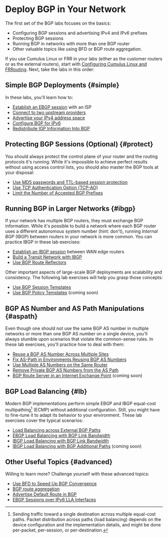 # Deploy BGP in Your Network

The first set of the BGP labs focuses on the basics:

* Configuring BGP sessions and advertising IPv4 and IPv6 prefixes
* Protecting BGP sessions
* Running BGP in networks with more than one BGP router
* Other valuable topics like using BFD or BGP route aggregation.

If you use Cumulus Linux or FRR in your labs (either as the customer routers or as the external routers), start with [Configuring Cumulus Linux and FRRouting](0-frrouting.md). Next, take the labs in this order:

## Simple BGP Deployments {#simple}

In these labs, you'll learn how to:

* [Establish an EBGP session](1-session.md) with an ISP
* [Connect to two upstream providers](2-multihomed.md)
* [Advertise your IPv4 address space](3-originate.md)
* [Configure BGP for IPv6](4-ipv6.md)
* [Redistribute IGP Information Into BGP](5-redistribute.md)

## Protecting BGP Sessions (Optional) {#protect}

You should always protect the control plane of your router and the routing protocols it's running. While it's impossible to achieve perfect results without using access control lists, you should also master the BGP tools at your disposal:

* [Use MD5 passwords and TTL-based session protection](6-protect.md)
* [Use TCP Authentication Option (TCP-AO)](9-ao.md)
* [Limit the Number of Accepted BGP Prefixes](b-max-prefix.md)

## Running BGP in Larger Networks {#ibgp}

If your network has multiple BGP routers, they must exchange BGP information. While it's possible to build a network where each BGP router uses a different autonomous system number (hint: don't), running *Internal BGP* (IBGP) between routers in your network is more common. You can practice IBGP in these lab exercises:

* [Establish an IBGP session](../ibgp/1-edge.md) between WAN edge routers
* [Build a Transit Network with IBGP](../ibgp/2-transit.md)
* [Use BGP Route Reflectors](../ibgp/3-rr.md)

Other important aspects of large-scale BGP deployments are scalability and consistency. The following lab exercises will help you grasp those concepts:

* [Use BGP Session Templates](../session/6-templates.md)
* [Use BGP Policy Templates](../session/7-policy.md) (coming soon)

## BGP AS Number and AS Path Manipulations {#aspath}

Even though one should not use the same BGP AS number in multiple networks or more than one BGP AS number on a single device, you'll always stumble upon scenarios that violate the common-sense rules. In these lab exercises, you'll practice how to deal with them:

* [Reuse a BGP AS Number Across Multiple Sites](../session/1-allowas_in.md)
* [Fix AS-Path in Environments Reusing BGP AS Numbers](../session/2-asoverride.md)
* [Use Multiple AS Numbers on the Same Router](../session/3-localas.md)
* [Remove Private BGP AS Numbers from the AS Path](../session/4-removeprivate.md)
* [BGP Route Server in an Internet Exchange Point](../session/5-routeserver.md) (coming soon)

## BGP Load Balancing {#lb}

Modern BGP implementations perform simple EBGP and IBGP equal-cost multipathing[^ECMP] (ECMP) without additional configuration. Still, you might have to fine-tune it to adapt its behavior to your environment. These lab exercises cover the typical scenarios:

* [Load Balancing across External BGP Paths](../lb/1-ebgp.md)
* [EBGP Load Balancing with BGP Link Bandwidth](../lb/2-dmz-bw.md)
* [IBGP Load Balancing with BGP Link Bandwidth](../lb/3-ibgp.md) 
* [IBGP Load Balancing with BGP Additional Paths](../lb/4-ibgp-add-path.md) (coming soon)

[^ECMP]: Sending traffic toward a single destination across multiple equal-cost paths. Packet distribution across paths (load balancing) depends on the device configuration and the implementation details, and might be done per-packet, per-session, or per-destination.

## Other Useful Topics {#advanced}

Willing to learn more? Challenge yourself with these advanced topics:

* [Use BFD to Speed Up BGP Convergence](7-bfd.md)
* [BGP route aggregation](8-aggregate.md)
* [Advertise Default Route in BGP](c-default-route.md)
* [EBGP Sessions over IPv6 LLA Interfaces](d-interface.md)
